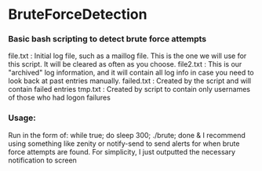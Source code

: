 # BruteForceDetection

### Basic bash scripting to detect brute force attempts

file.txt : Initial log file, such as a maillog file. This is the one we will use for this script. It will be cleared as often as you choose.
file2.txt : This is our "archived" log information, and it will contain all log info in case you need to look back at past entries manually.
failed.txt : Created by the script and will contain failed entries
tmp.txt : Created by script to contain only usernames of those who had logon failures

### Usage: 
Run in the form of: while true; do sleep 300; ./brute; done &
I recommend using something like zenity or notify-send to send alerts for when
brute force attempts are found. For simplicity, I just outputted the necessary 
notification to screen

